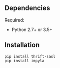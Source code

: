 
## Dependencies
Required:
- Python 2.7+ or 3.5+

## Installation

```
pip install thrift-sasl
pip install impyla
```
